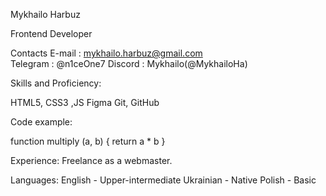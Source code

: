 Mykhailo Harbuz

Frontend Developer

Contacts 
E-mail : mykhailo.harbuz@gmail.com  
Telegram : @n1ceOne7
Discord : Mykhailo(@MykhailoHa)

Skills and Proficiency:

HTML5, CSS3 ,JS 
Figma
Git, GitHub

Code example:

function multiply (a, b) {
return a * b
}

Experience: 
Freelance as a webmaster.

Languages:
English - Upper-intermediate
Ukrainian - Native
Polish - Basic
